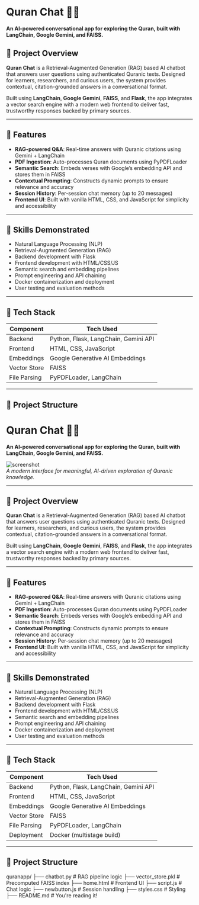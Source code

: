 # Quran Chat 💬📖  
**An AI-powered conversational app for exploring the Quran, built with LangChain, Google Gemini, and FAISS.**

## 🚀 Project Overview

**Quran Chat** is a Retrieval-Augmented Generation (RAG) based AI chatbot that answers user questions using authenticated Quranic texts. Designed for learners, researchers, and curious users, the system provides contextual, citation-grounded answers in a conversational format.

Built using **LangChain**, **Google Gemini**, **FAISS**, and **Flask**, the app integrates a vector search engine with a modern web frontend to deliver fast, trustworthy responses backed by primary sources.

---

## 🎯 Features

- **RAG-powered Q&A**: Real-time answers with Quranic citations using Gemini + LangChain
- **PDF Ingestion**: Auto-processes Quran documents using PyPDFLoader
- **Semantic Search**: Embeds verses with Google’s embedding API and stores them in FAISS
- **Contextual Prompting**: Constructs dynamic prompts to ensure relevance and accuracy
- **Session History**: Per-session chat memory (up to 20 messages)
- **Frontend UI**: Built with vanilla HTML, CSS, and JavaScript for simplicity and accessibility

---

## 🧠 Skills Demonstrated

- Natural Language Processing (NLP)  
- Retrieval-Augmented Generation (RAG)  
- Backend development with Flask  
- Frontend development with HTML/CSS/JS  
- Semantic search and embedding pipelines  
- Prompt engineering and API chaining  
- Docker containerization and deployment  
- User testing and evaluation methods

---

## 🧰 Tech Stack

| Component     | Tech Used                                  |
|--------------|---------------------------------------------|
| Backend       | Python, Flask, LangChain, Gemini API        |
| Frontend      | HTML, CSS, JavaScript                       |
| Embeddings    | Google Generative AI Embeddings             |
| Vector Store  | FAISS                                        |
| File Parsing  | PyPDFLoader, LangChain                      |

---

## 📂 Project Structure
# Quran Chat 💬📖  
**An AI-powered conversational app for exploring the Quran, built with LangChain, Google Gemini, and FAISS.**

![screenshot](images/chat_homepage.png)  
*A modern interface for meaningful, AI-driven exploration of Quranic knowledge.*

---

## 🚀 Project Overview

**Quran Chat** is a Retrieval-Augmented Generation (RAG) based AI chatbot that answers user questions using authenticated Quranic texts. Designed for learners, researchers, and curious users, the system provides contextual, citation-grounded answers in a conversational format.

Built using **LangChain**, **Google Gemini**, **FAISS**, and **Flask**, the app integrates a vector search engine with a modern web frontend to deliver fast, trustworthy responses backed by primary sources.

---

## 🎯 Features

- **RAG-powered Q&A**: Real-time answers with Quranic citations using Gemini + LangChain
- **PDF Ingestion**: Auto-processes Quran documents using PyPDFLoader
- **Semantic Search**: Embeds verses with Google’s embedding API and stores them in FAISS
- **Contextual Prompting**: Constructs dynamic prompts to ensure relevance and accuracy
- **Session History**: Per-session chat memory (up to 20 messages)
- **Frontend UI**: Built with vanilla HTML, CSS, and JavaScript for simplicity and accessibility

---

## 🧠 Skills Demonstrated

- Natural Language Processing (NLP)  
- Retrieval-Augmented Generation (RAG)  
- Backend development with Flask  
- Frontend development with HTML/CSS/JS  
- Semantic search and embedding pipelines  
- Prompt engineering and API chaining  
- Docker containerization and deployment  
- User testing and evaluation methods

---

## 🧰 Tech Stack

| Component     | Tech Used                                  |
|--------------|---------------------------------------------|
| Backend       | Python, Flask, LangChain, Gemini API        |
| Frontend      | HTML, CSS, JavaScript                       |
| Embeddings    | Google Generative AI Embeddings             |
| Vector Store  | FAISS                                        |
| File Parsing  | PyPDFLoader, LangChain                      |
| Deployment    | Docker (multistage build)                   |

---

## 📂 Project Structure
quranapp/
├── chatbot.py # RAG pipeline logic
├── vector_store.pkl # Precomputed FAISS index
├── home.html # Frontend UI
├── script.js # Chat logic
├── newbutton.js # Session handling
├── styles.css # Styling
├── README.md # You're reading it!

